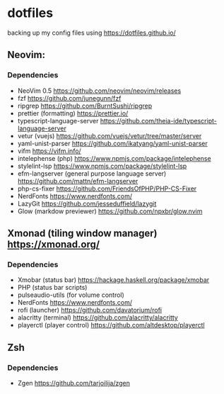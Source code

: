 # dotfiles
backing up my config files using https://dotfiles.github.io/
## Neovim:
### Dependencies
- NeoVim 0.5 https://github.com/neovim/neovim/releases
- fzf https://github.com/junegunn/fzf
- ripgrep https://github.com/BurntSushi/ripgrep
- prettier (formatting) https://prettier.io/
- typescript-language-server https://github.com/theia-ide/typescript-language-server
- vetur (vuejs) https://github.com/vuejs/vetur/tree/master/server
- yaml-unist-parser https://github.com/ikatyang/yaml-unist-parser
- vifm https://vifm.info/
- intelephense (php) https://www.npmjs.com/package/intelephense
- stylelint-lsp https://www.npmjs.com/package/stylelint-lsp
- efm-langserver (general purpose language server) https://github.com/mattn/efm-langserver
- php-cs-fixer https://github.com/FriendsOfPHP/PHP-CS-Fixer
- NerdFonts https://www.nerdfonts.com/
- LazyGit https://github.com/jesseduffield/lazygit
- Glow (markdow previewer) https://github.com/npxbr/glow.nvim
## Xmonad (tiling window manager) https://xmonad.org/
### Dependencies
- Xmobar (status bar) https://hackage.haskell.org/package/xmobar
- PHP (status bar scripts)
- pulseaudio-utils (for volume control)
- NerdFonts https://www.nerdfonts.com/
- rofi (launcher) https://github.com/davatorium/rofi
- alacritty (terminal) https://github.com/alacritty/alacritty
- playerctl (player control) https://github.com/altdesktop/playerctl
## Zsh
### Dependencies
- Zgen https://github.com/tarjoilija/zgen
